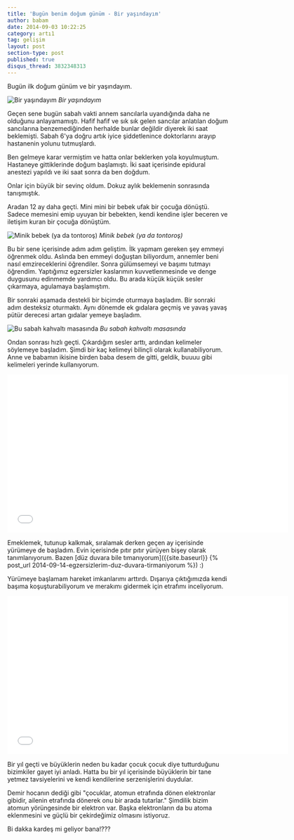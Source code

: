```yaml
---
title: 'Bugün benim doğum günüm - Bir yaşındayım'
author: babam
date: 2014-09-03 10:22:25
category: artı1
tag: gelişim
layout: post
section-type: post
published: true
disqus_thread: 3832348313
---
```


Bugün ilk doğum günüm ve bir yaşındayım.

![Bir yaşındayım](/img/posts/bu_sabah_kahvaltida.jpg)
*Bir yaşındayım*

Geçen sene bugün sabah vakti annem sancılarla uyandığında daha ne olduğunu anlayamamıştı. Hafif hafif ve sık sık gelen sancılar anlatılan doğum sancılarına benzemediğinden herhalde bunlar değildir diyerek iki saat beklemişti. Sabah 6'ya doğru artık iyice şiddetlenince doktorlarını arayıp hastanenin yolunu tutmuşlardı.

Ben gelmeye karar vermiştim ve hatta onlar beklerken yola koyulmuştum. Hastaneye gittiklerinde doğum başlamıştı. İki saat içerisinde epidural anestezi yapıldı ve iki saat sonra da ben doğdum.

Onlar için büyük bir sevinç oldum. Dokuz aylık beklemenin sonrasında tanışmıştık.

Aradan 12 ay daha geçti. Mini mini bir bebek ufak bir çocuğa dönüştü. Sadece memesini emip uyuyan bir bebekten, kendi kendine işler beceren ve iletişim kuran bir çocuğa dönüştüm.

![Minik bebek (ya da tontoroş)](/img/posts/minik_bebek.jpg)
*Minik bebek (ya da tontoroş)*

Bu bir sene içerisinde adım adım geliştim. İlk yapmam gereken şey emmeyi öğrenmek oldu. Aslında ben emmeyi doğuştan biliyordum, annemler beni nasıl emzireceklerini öğrendiler. Sonra gülümsemeyi ve başımı tutmayı öğrendim. Yaptığımız egzersizler kaslarımın kuvvetlenmesinde ve denge duygusunu edinmemde yardımcı oldu. Bu arada küçük küçük sesler çıkarmaya, agulamaya başlamıştım.

Bir sonraki aşamada destekli bir biçimde oturmaya başladım. Bir sonraki adım desteksiz oturmaktı. Aynı dönemde ek gıdalara geçmiş ve yavaş yavaş pütür derecesi artan gıdalar yemeye başladım.

![Bu sabah kahvaltı masasında](/img/posts/bir_yas.jpg)
*Bu sabah kahvaltı masasında*

Ondan sonrası hızlı geçti. Çıkardığım sesler arttı, ardından kelimeler söylemeye başladım. Şimdi bir kaç kelimeyi bilinçli olarak kullanabiliyorum. Anne ve babamın ikisine birden baba desem de gitti, geldik, buuuu gibi kelimeleri yerinde kullanıyorum.

<iframe src="//www.youtube.com/embed/mynENN2L798" width="640" height="360" frameborder="0" allowfullscreen="allowfullscreen"></iframe>

Emeklemek, tutunup kalkmak, sıralamak derken geçen ay içerisinde yürümeye de başladım. Evin içerisinde pıtır pıtır yürüyen bişey olarak tanımlanıyorum. Bazen [düz duvara bile tımanıyorum]({{site.baseurl}} {% post_url 2014-09-14-egzersizlerim-duz-duvara-tirmaniyorum %}) :)

Yürümeye başlamam hareket imkanlarımı arttırdı. Dışarıya çıktığımızda kendi başıma koşuşturabiliyorum ve merakımı gidermek için etrafımı inceliyorum.

<iframe src="//www.youtube.com/embed/tzFSla_Zo4s" width="640" height="360" frameborder="0" allowfullscreen="allowfullscreen"></iframe>

Bir yıl geçti ve büyüklerin neden bu kadar çocuk çocuk diye tutturduğunu bizimkiler gayet iyi anladı. Hatta bu bir yıl içerisinde büyüklerin bir tane yetmez tavsiyelerini ve kendi kendilerine serzenişlerini duydular.

Demir hocanın dediği gibi "çocuklar, atomun etrafında dönen elektronlar gibidir, ailenin etrafında dönerek onu bir arada tutarlar." Şimdilik bizim atomun yörüngesinde bir elektron var. Başka elektronların da bu atoma eklenmesini ve güçlü bir çekirdeğimiz olmasını istiyoruz.

Bi dakka kardeş mi geliyor bana!???